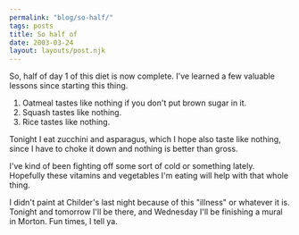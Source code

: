 ```yaml
---
permalink: "blog/so-half/"
tags: posts
title: So half of
date: 2003-03-24
layout: layouts/post.njk
---
```


So, half of day 1 of this diet is now complete. I've learned a few valuable lessons since starting this thing. 

1. Oatmeal tastes like nothing if you don't put brown sugar in it.  
2. Squash tastes like nothing.  
3. Rice tastes like nothing. 

Tonight I eat zucchini and asparagus, which I hope also taste like nothing, since I have to choke it down and nothing is better than gross.

I've kind of been fighting off some sort of cold or something lately. Hopefully these vitamins and vegetables I'm eating will help with that whole thing.

I didn't paint at Childer's last night because of this "illness" or whatever it is. Tonight and tomorrow I'll be there, and Wednesday I'll be finishing a mural in Morton. Fun times, I tell ya.